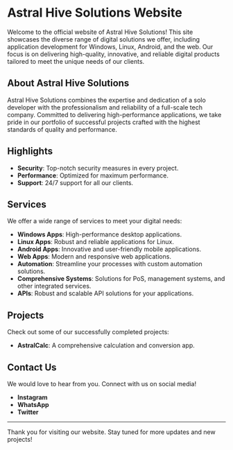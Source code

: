 # Astral Hive Solutions Website

Welcome to the official website of Astral Hive Solutions! This site showcases the diverse range of digital solutions we offer, including application development for Windows, Linux, Android, and the web. Our focus is on delivering high-quality, innovative, and reliable digital products tailored to meet the unique needs of our clients.

## About Astral Hive Solutions

Astral Hive Solutions combines the expertise and dedication of a solo developer with the professionalism and reliability of a full-scale tech company. Committed to delivering high-performance applications, we take pride in our portfolio of successful projects crafted with the highest standards of quality and performance.

## Highlights

- **Security**: Top-notch security measures in every project.
- **Performance**: Optimized for maximum performance.
- **Support**: 24/7 support for all our clients.

## Services

We offer a wide range of services to meet your digital needs:

- **Windows Apps**: High-performance desktop applications.
- **Linux Apps**: Robust and reliable applications for Linux.
- **Android Apps**: Innovative and user-friendly mobile applications.
- **Web Apps**: Modern and responsive web applications.
- **Automation**: Streamline your processes with custom automation solutions.
- **Comprehensive Systems**: Solutions for PoS, management systems, and other integrated services.
- **APIs**: Robust and scalable API solutions for your applications.

## Projects

Check out some of our successfully completed projects:

- **AstralCalc**: A comprehensive calculation and conversion app.

## Contact Us

We would love to hear from you. Connect with us on social media!

- **Instagram**
- **WhatsApp**
- **Twitter**

---

Thank you for visiting our website. Stay tuned for more updates and new projects!